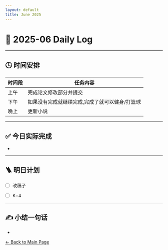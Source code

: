```yaml
---
layout: default
title: June 2025
---
```


# 📅 2025-06  Daily Log



---
## 🕒 时间安排

| 时间段 | 任务内容 |
|--------|----------| 
| 上午 |完成论文修改部分并提交 |
| 下午 |如果没有完成就继续完成,完成了就可以健身/打篮球 | 
| 晚上 | 更新小说 |



---

## ✅ 今日实际完成

- 
---


## 🪜 明日计划
- [ ] 改稿子
- [ ] K=4



---

## ✍️ 小结一句话
- 


[← Back to Main Page](/index.md)
 

